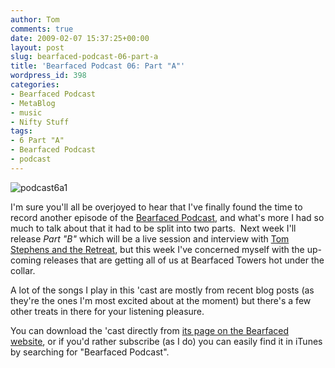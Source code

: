 ```yaml
---
author: Tom
comments: true
date: 2009-02-07 15:37:25+00:00
layout: post
slug: bearfaced-podcast-06-part-a
title: 'Bearfaced Podcast 06: Part "A"'
wordpress_id: 398
categories:
- Bearfaced Podcast
- MetaBlog
- music
- Nifty Stuff
tags:
- 6 Part "A"
- Bearfaced Podcast
- podcast
---
```


![podcast6a1](http://eatenbymonsters.files.wordpress.com/2009/02/podcast6a1.jpg)

I'm sure you'll all be overjoyed to hear that I've finally found the time to record another episode of the [Bearfaced Podcast](http://www.bearfacedrecords.com/#podcasts), and what's more I had so much to talk about that it had to be split into two parts.  Next week I'll release _Part "B"_ which will be a live session and interview with [Tom Stephens and the Retreat](http://eatenbymonsters.wordpress.com/2008/11/24/ep-tom-stephens-and-the-retreat/), but this week I've concerned myself with the up-coming releases that are getting all of us at Bearfaced Towers hot under the collar.

A lot of the songs I play in this 'cast are mostly from recent blog posts (as they're the ones I'm most excited about at the moment) but there's a few other treats in there for your listening pleasure.

You can download the 'cast directly from [its page on the Bearfaced website](http://www.bearfacedrecords.com/#tagged/?id=83), or if you'd rather subscribe (as I do) you can easily find it in iTunes by searching for "Bearfaced Podcast".
